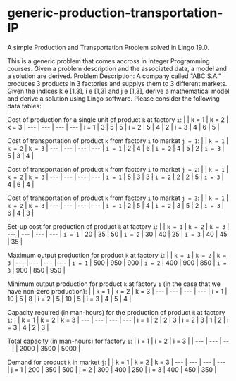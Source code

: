 # generic-production-transportation-IP
A simple Production and Transportation Problem solved in Lingo 19.0.

This is a generic problem that comes accross in Integer Programming courses. Given a problem description and the associated data, a model and a solution are derived.
Problem Description: A company called "ABC S.A." produces 3 products in 3 factories and supplys them to 3 different markets. Given the indices k e [1,3], i e [1,3] and j e [1,3], derive a mathematical model and derive a solution using Lingo software. Please consider the following data tables: 

Cost of production for a single unit of product `k` at factory `i`:
|   | k = 1 | k = 2 | k = 3 |
--- | --- | --- | --- |
i = 1 | 3 | 5 | 5 |
i = 2 | 5 | 4 | 2 |
i = 3 | 4 | 6 | 5 |

Cost of transportation of product `k` from factory `i` to market `j = 1`:
|   | `k = 1` | `k = 2` | `k = 3` |
--- | --- | --- | --- |
`i = 1` | 2 | 4 | 6 |
`i = 2` | 4 | 5 | 2 |
`i = 3` | 5 | 3 | 4 |

Cost of transportation of product `k` from factory `i` to market `j = 2`:
|   | `k = 1` | `k = 2` | `k = 3` |
--- | --- | --- | --- |
`i = 1` | 5 | 3 | 3 |
`i = 2` | 2 | 2 | 5 |
`i = 3` | 4 | 6 | 4 |

Cost of transportation of product `k` from factory `i` to market `j = 3`:
|   | `k = 1` | `k = 2` | `k = 3` |
--- | --- | --- | --- |
`i = 1` | 2 | 5 | 4 |
`i = 2` | 3 | 5 | 2 |
`i = 3` | 6 | 4 | 3 |

Set-up cost for production of product `k` at factory `i`:
|   | `k = 1` | `k = 2` | `k = 3` |
--- | --- | --- | --- |
`i = 1` | 20 | 35 | 50 |
`i = 2` | 30 | 40 | 25 |
`i = 3` | 40 | 45 | 35 |

Maximum output production for product `k` at factory `i`:
|   | `k = 1` | `k = 2` | `k = 3` |
--- | --- | --- | --- |
`i = 1` | 500 | 950 | 900 |
`i = 2` | 400 | 900 | 850 |
`i = 3` | 900 | 850 | 950 |

Minimum output production for product `k` at factory `i` (in the case that we have non-zero production):
|   | k = 1 | k = 2 | k = 3 |
--- | --- | --- | --- |
i = 1 | 10 | 5 | 8 |
i = 2 | 5 | 10 | 5 |
i = 3 | 4 | 5 | 4 |

Capacity required (in man-hours) for the production of product `k` at factory `i`:
|   | k = 1 | k = 2 | k = 3 |
--- | --- | --- | --- |
i = 1 | 2 | 2 | 3 |
i = 2 | 3 | 1 | 2 |
i = 3 | 4 | 2 | 3 |

Total capacity (in man-hours) for factory `i`:
| i = 1 | i = 2 | i = 3 |
| --- | --- | --- |
| 2000 | 3500 | 5000 |

Demand for product `k` in market `j`:
|   | k = 1 | k = 2 | k = 3 |
--- | --- | --- | --- |
j = 1 | 200 | 350 | 500 |
j = 2 | 300 | 400 | 250 |
j = 3 | 400 | 450 | 350 |
